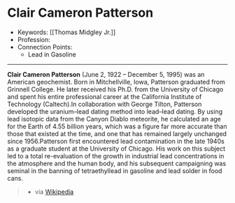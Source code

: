 
# Clair Cameron Patterson

- Keywords: [[Thomas Midgley Jr.]]
- Profession:
- Connection Points: 
	- Lead in Gasoline

---

**Clair Cameron Patterson** (June 2, 1922 – December 5, 1995) was an American geochemist. Born in Mitchellville, Iowa, Patterson graduated from Grinnell College. He later received his Ph.D. from the University of Chicago and spent his entire professional career at the California Institute of Technology (Caltech).In collaboration with George Tilton, Patterson developed the uranium–lead dating method into lead–lead dating. By using lead isotopic data from the Canyon Diablo meteorite, he calculated an age for the Earth of 4.55 billion years, which was a figure far more accurate than those that existed at the time, and one that has remained largely unchanged since 1956.Patterson first encountered lead contamination in the late 1940s as a graduate student at the University of Chicago. His work on this subject led to a total re-evaluation of the growth in industrial lead concentrations in the atmosphere and the human body, and his subsequent campaigning was seminal in the banning of tetraethyllead in gasoline and lead solder in food cans. 
> - via [Wikipedia](https://en.wikipedia.org/wiki/Clair%20Cameron%20Patterson)
